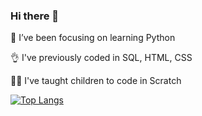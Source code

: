 ### Hi there 👋

<p> 🌱 I’ve been focusing on learning Python
<p> 👌 I've previously coded in SQL, HTML, CSS
<p> 👩‍🏫 I've taught children to code in Scratch
  
[![Top Langs](https://github-readme-stats.vercel.app/api/top-langs/?username=sw-sys&layout=compact)](https://github.com/sw-sys/github-readme-stats)
